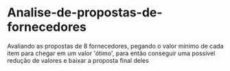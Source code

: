 # Analise-de-propostas-de-fornecedores
Avaliando as propostas de 8 fornecedores, pegando o valor mínimo de cada item para chegar em um valor 'ótimo', para então conseguir uma possível redução de valores e baixar a proposta final deles
